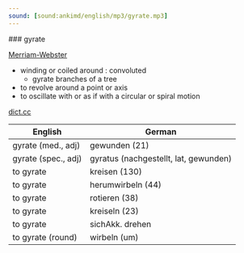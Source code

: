 ```yaml
---
sound: [sound:ankimd/english/mp3/gyrate.mp3]
---
```


\### gyrate

[Merriam-Webster](https://www.merriam-webster.com/dictionary/gyrate)

- winding or coiled around : convoluted
    - gyrate branches of a tree
- to revolve around a point or axis
- to oscillate with or as if with a circular or spiral motion

[dict.cc](https://www.dict.cc/gyrate)

| English        | German       |
| -------------- | ------------ |
| gyrate (med., adj) | gewunden (21) |
| gyrate (spec., adj) | gyratus (nachgestellt, lat, gewunden) |
| to gyrate | kreisen (130) |
| to gyrate | herumwirbeln (44) |
| to gyrate | rotieren (38) |
| to gyrate | kreiseln (23) |
| to gyrate | sichAkk. drehen |
| to gyrate (round) | wirbeln (um) |
